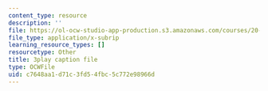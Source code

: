 ```yaml
---
content_type: resource
description: ''
file: https://ol-ocw-studio-app-production.s3.amazonaws.com/courses/20-219-becoming-the-next-bill-nye-writing-and-hosting-the-educational-show-january-iap-2015/c7648aa1d71c3fd54fbc5c772e98966d_BPEygcf5Qv4.srt
file_type: application/x-subrip
learning_resource_types: []
resourcetype: Other
title: 3play caption file
type: OCWFile
uid: c7648aa1-d71c-3fd5-4fbc-5c772e98966d
---
```

